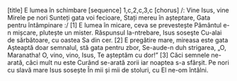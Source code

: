 [title] E lumea în schimbare
[sequence] 1,c,2,c,3,c
[chorus]
/: Vine Isus, vine Mirele pe nori
Sunteți gata voi fecioare,
Stați mereu în așteptare,
Gata pentru întâmpinare :/
[1]
E lumea în micare, ceva se prevestește
Pământul e-n mișcare, plutește un mister.
Răspunsul la-ntrebare, Isus soseşte
Cu-alai de sărbătoare, cu oastea Sa din cer.
[2]
E pregătire mare, mireasa este gata
Așteaptă doar semnalul, stă gata pentru zbor,
Se-aude-n duh strigarea, „O, Maranatha!
O, vino, vino, Isus, Te așteptăm cu dor!”
[3]
Căci semnele ne-arată, căci mult nu este
Curând se-arată zorii iar noaptea s-a sfârșit.
Pe nori cu slavă mare Isus sosește
În mii și mii de stoluri, cu El ne-om întâlni.

